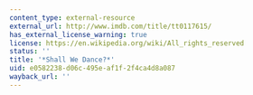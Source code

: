```yaml
---
content_type: external-resource
external_url: http://www.imdb.com/title/tt0117615/
has_external_license_warning: true
license: https://en.wikipedia.org/wiki/All_rights_reserved
status: ''
title: '*Shall We Dance?*'
uid: e0582238-d06c-495e-af1f-2f4ca4d8a087
wayback_url: ''
---
```

